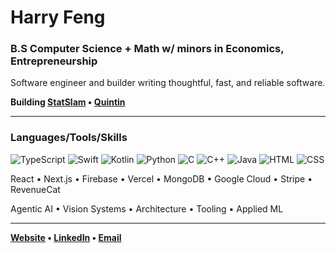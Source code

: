 # Harry Feng

### B.S Computer Science + Math w/ minors in Economics, Entrepreneurship
Software engineer and builder writing thoughtful, fast, and reliable software.

****Building [StatSlam](https://statsl.am) • [Quintin](https://quintin.ai)****

---

### Languages/Tools/Skills

<p align="left">
  <img src="https://img.shields.io/badge/TypeScript-3178C6?style=for-the-badge&logo=typescript&logoColor=white" alt="TypeScript"/>
  <img src="https://img.shields.io/badge/Swift-FA7343?style=for-the-badge&logo=swift&logoColor=white" alt="Swift"/>
  <img src="https://img.shields.io/badge/Kotlin-7F52FF?style=for-the-badge&logo=kotlin&logoColor=white" alt="Kotlin"/>
  <img src="https://img.shields.io/badge/Python-3776AB?style=for-the-badge&logo=python&logoColor=white" alt="Python"/>
  <img src="https://img.shields.io/badge/C-00599C?style=for-the-badge&logo=c&logoColor=white" alt="C"/>
  <img src="https://img.shields.io/badge/C++-00599C?style=for-the-badge&logo=c%2b%2b&logoColor=white" alt="C++"/>
  <img src="https://img.shields.io/badge/Java-007396?style=for-the-badge&logo=java&logoColor=white" alt="Java"/>
  <img src="https://img.shields.io/badge/HTML5-E34F26?style=for-the-badge&logo=html5&logoColor=white" alt="HTML"/>
  <img src="https://img.shields.io/badge/CSS3-1572B6?style=for-the-badge&logo=css3&logoColor=white" alt="CSS"/>
</p>

<p align="left">
  React • Next.js • Firebase • Vercel • MongoDB • Google Cloud • Stripe • RevenueCat  
</p>

<p align="left">
  Agentic AI • Vision Systems • Architecture • Tooling • Applied ML
</p>

---

****[Website](https://fengharry.com) • [LinkedIn](https://www.linkedin.com/in/harryfeng/) • [Email](mailto:fengharryt@gmail.com)****
